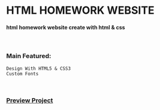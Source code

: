 # HTML HOMEWORK WEBSITE
#### html homework website create with html & css

<br />

### Main Featured:
    Design With HTML5 & CSS3
    Custom Fonts

<br />

### [Preview Project](https://romanakhatun.github.io/html-homework-website/)
